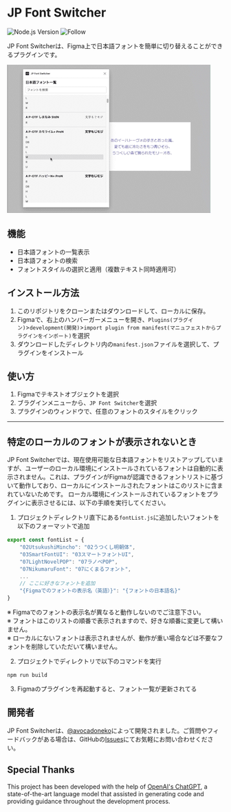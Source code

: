 # JP Font Switcher
![Node.js Version](https://img.shields.io/badge/node-%3E%3D12.0.0-brightgreen) ![Follow](https://img.shields.io/twitter/follow/avocadoneko?style=social)

JP Font Switcherは、Figma上で日本語フォントを簡単に切り替えることができるプラグインです。

![JP Font Switcher Demo](./assets/demo.gif)


## 機能

- 日本語フォントの一覧表示
- 日本語フォントの検索
- フォントスタイルの選択と適用（複数テキスト同時適用可）

## インストール方法

1. このリポジトリをクローンまたはダウンロードして、ローカルに保存。
2. Figmaで、右上のハンバーガーメニューを開き、`Plugins(プラグイン)`>`development(開発)`>`import plugin from manifest(マニュフェストからプラグインをインポート)`を選択
3. ダウンロードしたディレクトリ内の`manifest.json`ファイルを選択して、プラグインをインストール

## 使い方

1. Figmaでテキストオブジェクトを選択
2. ブラグインメニューから、`JP Font Switcher`を選択
3. プラグインのウィンドウで、任意のフォントのスタイルをクリック

---

## 特定のローカルのフォントが表示されないとき
JP Font Switcherでは、現在使用可能な日本語フォントをリストアップしていますが、ユーザーのローカル環境にインストールされているフォントは自動的に表示されません。これは、プラグインがFigmaが認識できるフォントリストに基づいて動作しており、ローカルにインストールされたフォントはこのリストに含まれていないためです。
ローカル環境にインストールされているフォントをプラグインに表示させるには、以下の手順を実行してください。

1. プロジェクトディレクトリ直下にある`fontList.js`に追加したいフォントを以下のフォーマットで追加
```js
export const fontList = {
    "02UtsukushiMincho": "02うつくし明朝体",
    "03SmartFontUI": "03スマートフォントUI",
    "07LightNovelPOP": "07ラノベPOP",
    "07NikumaruFont": "07にくまるフォント",
    ...
    // ここに好きなフォントを追加
    "{Figmaでのフォントの表示名（英語）}": "{フォントの日本語名}"
}
```
※ Figmaでのフォントの表示名が異なると動作しないのでご注意下さい。<br>
※ フォントはこのリストの順番で表示されますので、好きな順番に変更して構いません。<br>
※ ローカルにないフォントは表示されませんが、動作が重い場合などは不要なフォントを削除していただいて構いません。


2. プロジェクトでディレクトリで以下のコマンドを実行
```
npm run build
```

3. Figmaのプラグインを再起動すると、フォント一覧が更新されてる


## 開発者

JP Font Switcherは、[@avocadoneko](https://github.com/avocadoneko)によって開発されました。ご質問やフィードバックがある場合は、GitHubの[Issues](https://github.com/avocadoneko/JPFontSwitcher/issues)にてお気軽にお問い合わせください。

## Special Thanks

This project has been developed with the help of [OpenAI's ChatGPT](https://www.openai.com/products/chatgpt/), a state-of-the-art language model that assisted in generating code and providing guidance throughout the development process.
